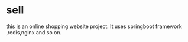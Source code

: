 # sell
this is an online shopping website project.
It uses springboot framework ,redis,nginx and so on.
